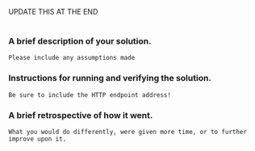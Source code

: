 UPDATE THIS AT THE END <br>
<br>
### A brief description of your solution.<br>
    Please include any assumptions made

### Instructions for running and verifying the solution.<br>
    Be sure to include the HTTP endpoint address!

### A brief retrospective of how it went.<br>
    What you would do differently, were given more time, or to further improve upon it.
